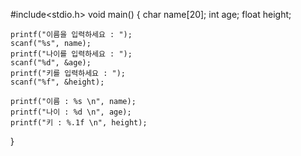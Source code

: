 #include<stdio.h>
void main()
{
	char name[20];
	int age;
	float height;
	
	printf("이름을 입력하세요 : ");
	scanf("%s", name);
	printf("나이를 입력하세요 : ");
	scanf("%d", &age);
	printf("키를 입력하세요 : ");
	scanf("%f", &height);
	
	printf("이름 : %s \n", name);
	printf("나이 : %d \n", age);
	printf("키 : %.1f \n", height);
} 

